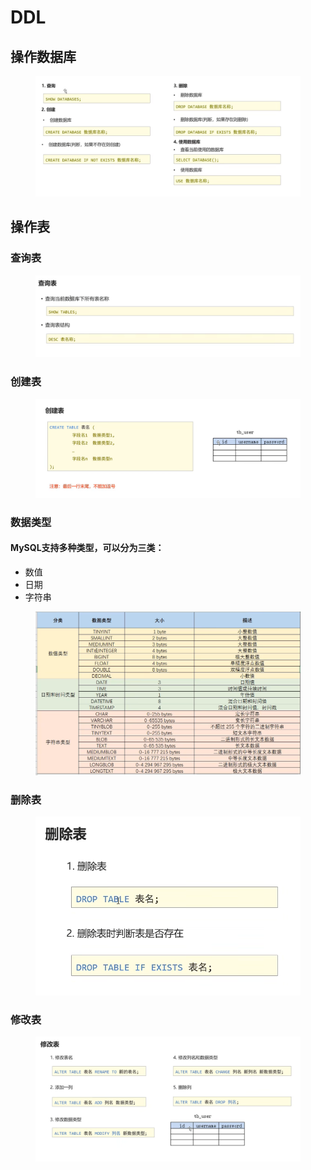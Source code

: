 # DDL

## 操作数据库

<figure><img src="../.gitbook/assets/image (2) (1) (1).png" alt=""><figcaption></figcaption></figure>

## 操作表

### 查询表

<figure><img src="../.gitbook/assets/image (5) (1).png" alt=""><figcaption></figcaption></figure>

### 创建表

<figure><img src="../.gitbook/assets/image (5) (2).png" alt=""><figcaption></figcaption></figure>

### 数据类型

#### MySQL支持多种类型，可以分为三类：

* 数值
* 日期
* 字符串

<figure><img src="../.gitbook/assets/image (1) (1) (1).png" alt=""><figcaption></figcaption></figure>

### 删除表

<figure><img src="../.gitbook/assets/image (4) (2).png" alt=""><figcaption></figcaption></figure>

### 修改表

<figure><img src="../.gitbook/assets/image (6) (1).png" alt=""><figcaption></figcaption></figure>
